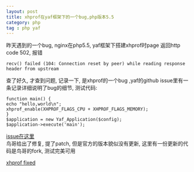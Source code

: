 ```yaml
---
layout: post
title: xhprof在yaf框架下的一个bug,php版本5.5
category: php
tag : php yaf
---
```


昨天遇到的一个bug, nginx在php5.5, yaf框架下搭建xhprof时page 返回http code 502, 报错  
```
recv() failed (104: Connection reset by peer) while reading response header from upstream
```

查了好久, 才查到问题, 记录一下, 是xhprof的一个bug ,yaf的github issue里有一条记录详细说明了bug的细节, 测试代码:  
```
function main() {
echo "hello,world\n";
xhprof_enable(XHPROF_FLAGS_CPU + XHPROF_FLAGS_MEMORY);
}
$application = new Yaf_Application($config);
$application->execute('main');
```

[issue在这里](https://github.com/laruence/yaf/issues/120)  
鸟哥给出了修复, 提了patch, 但是官方的版本貌似没有更新, 这里有一份更新的代码是鸟哥的fork, 测试完美可用  
  
[xhprof fixed](https://github.com/laruence/xhprof.git)  

